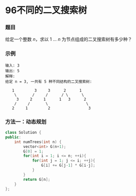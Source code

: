 # 96不同的二叉搜索树

### 题目

给定一个整数 *n*，求以 1 ... *n* 为节点组成的二叉搜索树有多少种？

### 示例

```
输入: 3
输出: 5
解释:
给定 n = 3, 一共有 5 种不同结构的二叉搜索树:

   1         3     3      2      1
    \       /     /      / \      \
     3     2     1      1   3      2
    /     /       \                 \
   2     1         2                 3
```

### 方法一：动态规划

```c++
class Solution {
public:
    int numTrees(int n) {
        vector<int> G(n+1);
        G[0] = 1;
        for(int i = 1; i <= n; ++i){
            for(int j = 1; j <= i; ++j){
                G[i] += G[j-1] * G[i-j];
            }
        }
        return G[n];
    }
};
```



